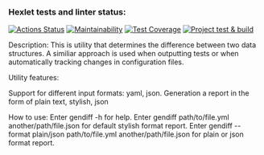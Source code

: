 ### Hexlet tests and linter status:
[![Actions Status](https://github.com/mariesukhova/frontend-project-46/workflows/hexlet-check/badge.svg)](https://github.com/mariesukhova/frontend-project-46/actions)
[![Maintainability](https://api.codeclimate.com/v1/badges/78a9ea8adb0dfd5e75d8/maintainability)](https://codeclimate.com/github/mariesukhova/frontend-project-46/maintainability)
[![Test Coverage](https://api.codeclimate.com/v1/badges/78a9ea8adb0dfd5e75d8/test_coverage)](https://codeclimate.com/github/mariesukhova/frontend-project-46/test_coverage)
[![Project test & build](https://github.com/mariesukhova/frontend-project-46/actions/workflows/main.yml/badge.svg)](https://github.com/mariesukhova/frontend-project-46/actions/workflows/main.yml)

Description:
This is utility that determines the difference between two data structures. A similiar approach is used when outputting tests or when automatically tracking changes in configuration files.

Utility features:

Support for different input formats: yaml, json. 
Generation a report in the form of plain text, stylish, json

How to use:
Enter gendiff -h for help. Enter gendiff path/to/file.yml another/path/file.json for default stylish format report. Enter gendiff --format plain/json path/to/file.yml another/path/file.json for plain or json format report.
